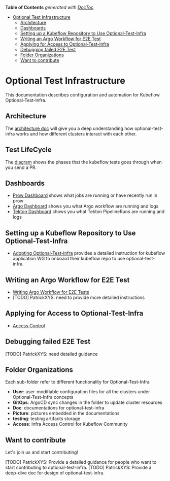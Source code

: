 <!-- START doctoc generated TOC please keep comment here to allow auto update -->
<!-- DON'T EDIT THIS SECTION, INSTEAD RE-RUN doctoc TO UPDATE -->
**Table of Contents**  *generated with [DocToc](https://github.com/thlorenz/doctoc)*

- [Optional Test Infrastructure](#optional-test-infrastructure)
  - [Architecture](#architecture)
  - [Dashboards](#dashboards)
  - [Setting up a Kubeflow Repository to Use Optional-Test-Infra](#setting-up-a-kubeflow-repository-to-use-optional-test-infra)
  - [Writing an Argo Workflow for E2E Test](#writing-an-argo-workflow-for-e2e-test)
  - [Applying for Access to Optional-Test-Infra](#applying-for-access-to-optional-test-infra)
  - [Debugging failed E2E Test](#debugging-failed-e2e-test)
  - [Folder Organizations](#folder-organizations)
  - [Want to contribute](#want-to-contribute)

<!-- END doctoc generated TOC please keep comment here to allow auto update -->

# Optional Test Infrastructure

This documentation describes configuration and automation for Kubeflow Optional-Test-Infra.

## Architecture
The [architecture doc](https://github.com/kubeflow/testing/tree/master/aws/Doc/architecture.md) will give you a deep
understanding how optional-test-infra works and how different clusters interact with each other. 

## Test LifeCycle
The [diagram](./Picture/TestLifeCycle.png) shows the phases that the kubeflow tests goes through when you send a PR.

## Dashboards

* [Prow Dashboard](https://prow.kubeflow-testing.com/) shows what jobs are running or have recently run in prow
* [Argo Dashboard](https://argo.kubeflow-testing.com/) shows you what Argo workflow are running and logs
* [Tekton Dashboard](https://tekton.kubeflow-testing.com/) shows you what Tekton PipelineRuns are running and logs

## Setting up a Kubeflow Repository to Use Optional-Test-Infra

* [Adopting Optional-Test-Infra](https://github.com/kubeflow/testing/tree/master/aws/Doc/onboarding.md)
provides a detailed instruction for kubeflow application WG to onboard their kubeflow repo to use optional-test-infra.

## Writing an Argo Workflow for E2E Test
* [Writing Argo Workflow for E2E Tests](https://github.com/kubeflow/testing/tree/master/aws/Doc/argo_e2e.md)
* [TODO] PatrickXYS: need to provide more detailed instructions

## Applying for Access to Optional-Test-Infra
* [Access Control](https://github.com/kubeflow/testing/tree/master/aws/Access/README.md)

## Debugging failed E2E Test
[TODO] PatrickXYS: need detailed guidance

## Folder Organizations

Each sub-folder refer to different functionality for Optional-Test-Infra

* **User**: user-modifiable configuration files for all the clusters under Optional-Test-Infra concepts
* **GitOps**: ArgoCD sync changes in the folder to update cluster resources
* **Doc**: documentations for optional-test-infra
* **Picture**: pictures embedded in the documentations
* **testing**: testing artifacts storage
* **Access**: Infra Access Control for Kubeflow Community

## Want to contribute
Let's join us and start contributing! 

[TODO] PatrickXYS: Provide a detailed guidance for people who want to start contributing to optional-test-infra.
[TODO] PatrickXYS: Provide a deep-dive doc for design of optional-test-infra.

